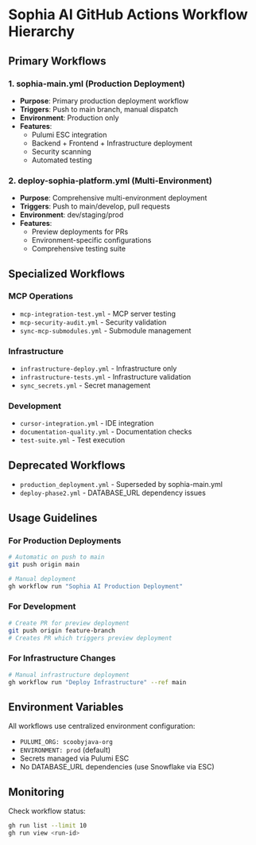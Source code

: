 # Sophia AI GitHub Actions Workflow Hierarchy

## Primary Workflows

### 1. sophia-main.yml (Production Deployment)
- **Purpose**: Primary production deployment workflow
- **Triggers**: Push to main branch, manual dispatch
- **Environment**: Production only
- **Features**:
  - Pulumi ESC integration
  - Backend + Frontend + Infrastructure deployment
  - Security scanning
  - Automated testing

### 2. deploy-sophia-platform.yml (Multi-Environment)
- **Purpose**: Comprehensive multi-environment deployment
- **Triggers**: Push to main/develop, pull requests
- **Environment**: dev/staging/prod
- **Features**:
  - Preview deployments for PRs
  - Environment-specific configurations
  - Comprehensive testing suite

## Specialized Workflows

### MCP Operations
- `mcp-integration-test.yml` - MCP server testing
- `mcp-security-audit.yml` - Security validation
- `sync-mcp-submodules.yml` - Submodule management

### Infrastructure
- `infrastructure-deploy.yml` - Infrastructure only
- `infrastructure-tests.yml` - Infrastructure validation
- `sync_secrets.yml` - Secret management

### Development
- `cursor-integration.yml` - IDE integration
- `documentation-quality.yml` - Documentation checks
- `test-suite.yml` - Test execution

## Deprecated Workflows
- `production_deployment.yml` - Superseded by sophia-main.yml
- `deploy-phase2.yml` - DATABASE_URL dependency issues

## Usage Guidelines

### For Production Deployments
```bash
# Automatic on push to main
git push origin main

# Manual deployment
gh workflow run "Sophia AI Production Deployment"
```

### For Development
```bash
# Create PR for preview deployment
git push origin feature-branch
# Creates PR which triggers preview deployment
```

### For Infrastructure Changes
```bash
# Manual infrastructure deployment
gh workflow run "Deploy Infrastructure" --ref main
```

## Environment Variables

All workflows use centralized environment configuration:
- `PULUMI_ORG: scoobyjava-org`
- `ENVIRONMENT: prod` (default)
- Secrets managed via Pulumi ESC
- No DATABASE_URL dependencies (use Snowflake via ESC)

## Monitoring

Check workflow status:
```bash
gh run list --limit 10
gh run view <run-id>
```
